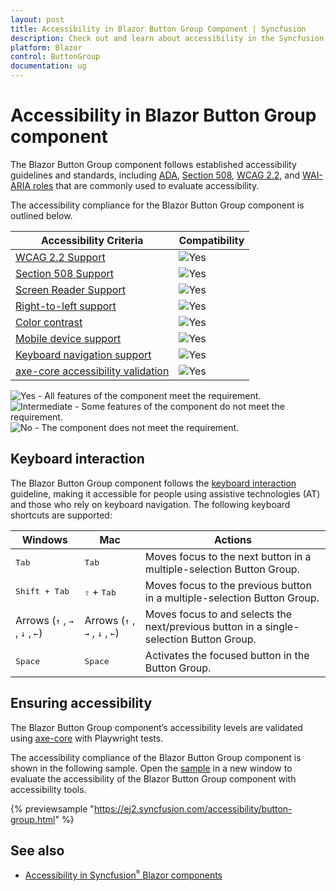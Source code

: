 ```yaml
---
layout: post
title: Accessibility in Blazor Button Group Component | Syncfusion
description: Check out and learn about accessibility in the Syncfusion Blazor Button Group component, including WCAG 2.2 compliance, keyboard navigation, screen reader support, and more.
platform: Blazor
control: ButtonGroup
documentation: ug
---
```


# Accessibility in Blazor Button Group component

The Blazor Button Group component follows established accessibility guidelines and standards, including [ADA](https://www.ada.gov/), [Section 508](https://www.section508.gov/), [WCAG 2.2](https://www.w3.org/TR/WCAG22/), and [WAI-ARIA roles](https://www.w3.org/TR/wai-aria/#roles) that are commonly used to evaluate accessibility.

The accessibility compliance for the Blazor Button Group component is outlined below.

| Accessibility Criteria | Compatibility |
| -- | -- |
| [WCAG 2.2 Support](../common/accessibility#accessibility-standards) | <img src="https://cdn.syncfusion.com/content/images/landing-page/yes.png" alt="Yes"> |
| [Section 508 Support](../common/accessibility#accessibility-standards) | <img src="https://cdn.syncfusion.com/content/images/landing-page/yes.png" alt="Yes"> |
| [Screen Reader Support](../common/accessibility#screen-reader-support) | <img src="https://cdn.syncfusion.com/content/images/landing-page/yes.png" alt="Yes">  |
| [Right-to-left support](../common/accessibility#right-to-left-support) | <img src="https://cdn.syncfusion.com/content/images/landing-page/yes.png" alt="Yes"> |
| [Color contrast](../common/accessibility#color-contrast) | <img src="https://cdn.syncfusion.com/content/images/landing-page/yes.png" alt="Yes"> |
| [Mobile device support](../common/accessibility#mobile-device-support) | <img src="https://cdn.syncfusion.com/content/images/landing-page/yes.png" alt="Yes"> |
| [Keyboard navigation support](../common/accessibility#keyboard-navigation-support) |<img src="https://cdn.syncfusion.com/content/images/landing-page/yes.png" alt="Yes"> |
| [axe-core accessibility validation](../common/accessibility#ensuring-accessibility) | <img src="https://cdn.syncfusion.com/content/images/landing-page/yes.png" alt="Yes"> |

<style>
    .post .post-content img {
        display: inline-block;
        margin: 0.5em 0;
    }
</style>

<div><img src="https://cdn.syncfusion.com/content/images/landing-page/yes.png" alt="Yes"> - All features of the component meet the requirement.</div>

<div><img src="https://cdn.syncfusion.com/content/images/landing-page/intermediate.png" alt="Intermediate"> - Some features of the component do not meet the requirement.</div>

<div><img src="https://cdn.syncfusion.com/content/images/landing-page/no.png" alt="No"> - The component does not meet the requirement.</div>

## Keyboard interaction

The Blazor Button Group component follows the [keyboard interaction](https://www.w3.org/WAI/ARIA/apg/patterns/button/#keyboardinteraction) guideline, making it accessible for people using assistive technologies (AT) and those who rely on keyboard navigation. The following keyboard shortcuts are supported:

| Windows | Mac | Actions |
| --- | --- | --- |
| <kbd>Tab</kbd> | <kbd>Tab</kbd> | Moves focus to the next button in a multiple-selection Button Group. |
| <kbd>Shift + Tab</kbd> | <kbd>⇧</kbd> + <kbd>Tab</kbd> | Moves focus to the previous button in a multiple-selection Button Group. |
| Arrows (<kbd>↑</kbd> , <kbd>→</kbd> , <kbd>↓</kbd> , <kbd>←</kbd>) | Arrows (<kbd>↑</kbd> , <kbd>→</kbd> , <kbd>↓</kbd> , <kbd>←</kbd>) | Moves focus to and selects the next/previous button in a single-selection Button Group. |
| <kbd>Space</kbd> | <kbd>Space</kbd> | Activates the focused button in the Button Group. |

## Ensuring accessibility

The Blazor Button Group component’s accessibility levels are validated using [axe-core](https://www.nuget.org/packages/Deque.AxeCore.Playwright) with Playwright tests.

The accessibility compliance of the Blazor Button Group component is shown in the following sample. Open the [sample](https://blazor.syncfusion.com/accessibility/button-group) in a new window to evaluate the accessibility of the Blazor Button Group component with accessibility tools.

{% previewsample "https://ej2.syncfusion.com/accessibility/button-group.html" %}

## See also

* [Accessibility in Syncfusion<sup style="font-size:70%">&reg;</sup> Blazor components](https://blazor.syncfusion.com/documentation/common/accessibility)